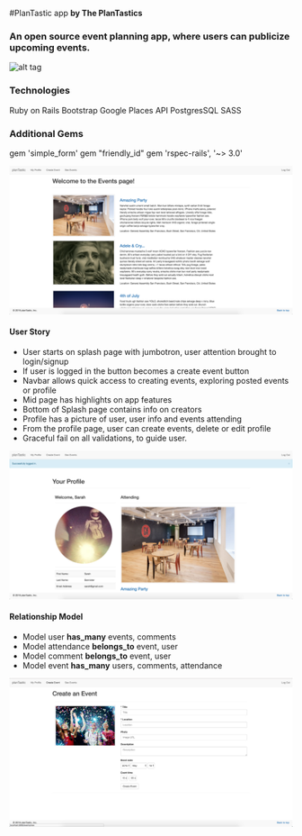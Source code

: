 #PlanTastic app
**by The PlanTastics**

### An open source event planning app, where users can publicize upcoming events.

![alt tag](https://github.com/Smicl11/planTastic_project2/blob/screenshots/screenshot_1.png)

### Technologies
Ruby on Rails
Bootstrap
Google Places API
PostgresSQL
SASS

### Additional Gems
gem 'simple_form'
gem "friendly_id"
gem 'rspec-rails', '~> 3.0'

![alt tag](https://github.com/Smicl11/planTastic_project2/blob/screenshots/screenshot_2.png)

#### User Story
- User starts on splash page with jumbotron, user attention brought to login/signup
- If user is logged in the button becomes a create event button
- Navbar allows quick access to creating events, exploring posted events or profile
- Mid page has highlights on app features
- Bottom of Splash page contains info on creators
- Profile has a picture of user, user info and events attending
- From the profile page, user can create events, delete or edit profile
- Graceful fail on all validations, to guide user.

![alt tag](https://github.com/Smicl11/planTastic_project2/blob/screenshots/screenshot_3.png)

#### Relationship Model
- Model user **has_many** events, comments
- Model attendance **belongs_to** event, user
- Model comment **belongs_to** event, user
- Model event **has_many** users, comments, attendance

![alt tag](https://github.com/Smicl11/planTastic_project2/blob/screenshots/screenshot_4.png)
